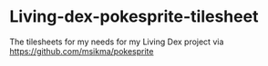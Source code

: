 # Living-dex-pokesprite-tilesheet
The tilesheets for my needs for my Living Dex project via https://github.com/msikma/pokesprite
